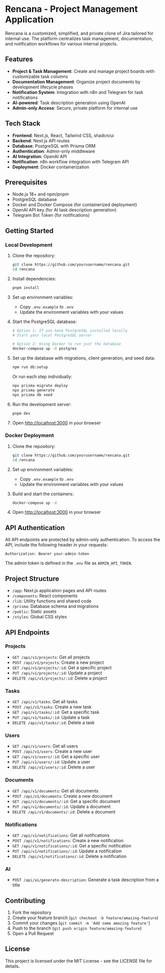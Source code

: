 # Rencana - Project Management Application

Rencana is a customized, simplified, and private clone of Jira tailored for internal use. The platform centralizes task management, documentation, and notification workflows for various internal projects.

## Features

- **Project & Task Management**: Create and manage project boards with customizable task columns
- **Documentation Management**: Organize project documents by development lifecycle phases
- **Notification System**: Integration with n8n and Telegram for task notifications
- **AI-powered**: Task description generation using OpenAI
- **Admin-only Access**: Secure, private platform for internal use

## Tech Stack

- **Frontend**: Next.js, React, Tailwind CSS, shadcn/ui
- **Backend**: Next.js API routes
- **Database**: PostgreSQL with Prisma ORM
- **Authentication**: Admin-only middleware
- **AI Integration**: OpenAI API
- **Notification**: n8n workflow integration with Telegram API
- **Deployment**: Docker containerization

## Prerequisites

- Node.js 18+ and npm/pnpm
- PostgreSQL database
- Docker and Docker Compose (for containerized deployment)
- OpenAI API key (for AI task description generation)
- Telegram Bot Token (for notifications)

## Getting Started

### Local Development

1. Clone the repository:
   ```bash
   git clone https://github.com/yourusername/rencana.git
   cd rencana
   ```

2. Install dependencies:
   ```bash
   pnpm install
   ```

3. Set up environment variables:
   - Copy `.env.example` to `.env`
   - Update the environment variables with your values

4. Start the PostgreSQL database:
   ```bash
   # Option 1: If you have PostgreSQL installed locally
   # Start your local PostgreSQL server

   # Option 2: Using Docker to run just the database
   docker-compose up -d postgres
   ```

5. Set up the database with migrations, client generation, and seed data:
   ```bash
   npm run db:setup
   ```

   Or run each step individually:
   ```bash
   npx prisma migrate deploy
   npx prisma generate
   npx prisma db seed
   ```

6. Run the development server:
   ```bash
   pnpm dev
   ```

7. Open [http://localhost:3000](http://localhost:3000) in your browser

### Docker Deployment

1. Clone the repository:
   ```bash
   git clone https://github.com/yourusername/rencana.git
   cd rencana
   ```

2. Set up environment variables:
   - Copy `.env.example` to `.env`
   - Update the environment variables with your values

3. Build and start the containers:
   ```bash
   docker-compose up -d
   ```

4. Open [http://localhost:3000](http://localhost:3000) in your browser

## API Authentication

All API endpoints are protected by admin-only authentication. To access the API, include the following header in your requests:

```
Authorization: Bearer your-admin-token
```

The admin token is defined in the `.env` file as `ADMIN_API_TOKEN`.

## Project Structure

- `/app`: Next.js application pages and API routes
- `/components`: React components
- `/lib`: Utility functions and shared code
- `/prisma`: Database schema and migrations
- `/public`: Static assets
- `/styles`: Global CSS styles

## API Endpoints

### Projects

- `GET /api/v1/projects`: Get all projects
- `POST /api/v1/projects`: Create a new project
- `GET /api/v1/projects/:id`: Get a specific project
- `PUT /api/v1/projects/:id`: Update a project
- `DELETE /api/v1/projects/:id`: Delete a project

### Tasks

- `GET /api/v1/tasks`: Get all tasks
- `POST /api/v1/tasks`: Create a new task
- `GET /api/v1/tasks/:id`: Get a specific task
- `PUT /api/v1/tasks/:id`: Update a task
- `DELETE /api/v1/tasks/:id`: Delete a task

### Users

- `GET /api/v1/users`: Get all users
- `POST /api/v1/users`: Create a new user
- `GET /api/v1/users/:id`: Get a specific user
- `PUT /api/v1/users/:id`: Update a user
- `DELETE /api/v1/users/:id`: Delete a user

### Documents

- `GET /api/v1/documents`: Get all documents
- `POST /api/v1/documents`: Create a new document
- `GET /api/v1/documents/:id`: Get a specific document
- `PUT /api/v1/documents/:id`: Update a document
- `DELETE /api/v1/documents/:id`: Delete a document

### Notifications

- `GET /api/v1/notifications`: Get all notifications
- `POST /api/v1/notifications`: Create a new notification
- `GET /api/v1/notifications/:id`: Get a specific notification
- `PUT /api/v1/notifications/:id`: Update a notification
- `DELETE /api/v1/notifications/:id`: Delete a notification

### AI

- `POST /api/ai/generate-description`: Generate a task description from a title

## Contributing

1. Fork the repository
2. Create your feature branch (`git checkout -b feature/amazing-feature`)
3. Commit your changes (`git commit -m 'Add some amazing feature'`)
4. Push to the branch (`git push origin feature/amazing-feature`)
5. Open a Pull Request

## License

This project is licensed under the MIT License - see the LICENSE file for details.